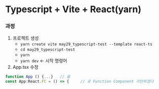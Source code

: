 # Typescript + Vite + React(yarn)
### 과정
1. 프로젝트 생성
    - ```yarn create vite may29_typescript-test --template react-ts```
    - ```cd may29_typescript-test```
    - ```yarn```
    - ```yarn dev``` <- 시작 명령어
2. App.tsx 수정
```js
function App () {...}   // 을
const App:React.FC = () => {     // 로 Function Component 리턴하겠다
```

